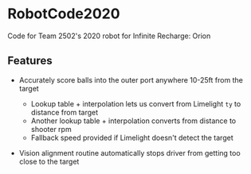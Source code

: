 # RobotCode2020

Code for Team 2502's 2020 robot for Infinite Recharge: Orion

## Features

* Accurately score balls into the outer port anywhere 10-25ft from the target
  * Lookup table + interpolation lets us convert from Limelight `ty` to distance from target
  * Another lookup table + interpolation converts from distance to shooter rpm
  * Fallback speed provided if Limelight doesn't detect the target

* Vision alignment routine automatically stops driver from getting too close to the target

